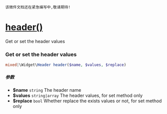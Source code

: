     该微件文档还在紧急编写中,敬请期待!
[header()](http://twinh.github.com/widget/api/header)
=====================================================

Get or set the header values

### Get or set the header values
```php
mixed|\Widget\Header header($name, $values, $replace)
```

##### 参数
* **$name** `string` The header name
* **$values** `string|array` The header values, for set method only
* **$replace** `bool` Whether replace the exists values or not, for set method only

